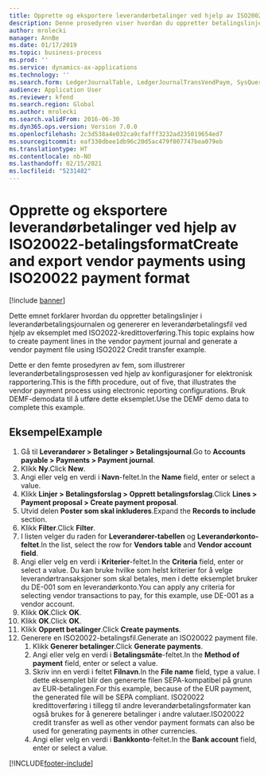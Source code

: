 ```yaml
---
title: Opprette og eksportere leverandørbetalinger ved hjelp av ISO20022-betalingsformat
description: Denne prosedyren viser hvordan du oppretter betalingslinjer i leverandørbetalingsjournalen og genererer en leverandørbetalingsfil ved hjelp av eksemplet med ISO2022-kredittoverføring.
author: mrolecki
manager: AnnBe
ms.date: 01/17/2019
ms.topic: business-process
ms.prod: ''
ms.service: dynamics-ax-applications
ms.technology: ''
ms.search.form: LedgerJournalTable, LedgerJournalTransVendPaym, SysQueryForm, VendPaymProposalEdit, BankAccountTableLookUp
audience: Application User
ms.reviewer: kfend
ms.search.region: Global
ms.author: mrolecki
ms.search.validFrom: 2016-06-30
ms.dyn365.ops.version: Version 7.0.0
ms.openlocfilehash: 2c3d538a4e032ca9cfafff3232ad235019654ed7
ms.sourcegitcommit: eaf330dbee1db96c20d5ac479f007747bea079eb
ms.translationtype: HT
ms.contentlocale: nb-NO
ms.lasthandoff: 02/15/2021
ms.locfileid: "5231482"
---
```

# <a name="create-and-export-vendor-payments-using-iso20022-payment-format"></a><span data-ttu-id="dede4-103">Opprette og eksportere leverandørbetalinger ved hjelp av ISO20022-betalingsformat</span><span class="sxs-lookup"><span data-stu-id="dede4-103">Create and export vendor payments using ISO20022 payment format</span></span>

[!include [banner](../../includes/banner.md)]

<span data-ttu-id="dede4-104">Dette emnet forklarer hvordan du oppretter betalingslinjer i leverandørbetalingsjournalen og genererer en leverandørbetalingsfil ved hjelp av eksemplet med ISO2022-kredittoverføring.</span><span class="sxs-lookup"><span data-stu-id="dede4-104">This topic explains how to create payment lines in the vendor payment journal and generate a vendor payment file using ISO2022 Credit transfer example.</span></span>

<span data-ttu-id="dede4-105">Dette er den femte prosedyren av fem, som illustrerer leverandørbetalingsprosessen ved hjelp av konfigurasjoner for elektronisk rapportering.</span><span class="sxs-lookup"><span data-stu-id="dede4-105">This is the fifth procedure, out of five, that illustrates the vendor payment process using electronic reporting configurations.</span></span> <span data-ttu-id="dede4-106">Bruk DEMF-demodata til å utføre dette eksemplet.</span><span class="sxs-lookup"><span data-stu-id="dede4-106">Use the DEMF demo data to complete this example.</span></span>

## <a name="example"></a><span data-ttu-id="dede4-107">Eksempel</span><span class="sxs-lookup"><span data-stu-id="dede4-107">Example</span></span>

1.    <span data-ttu-id="dede4-108">Gå til **Leverandører > Betalinger > Betalingsjournal**.</span><span class="sxs-lookup"><span data-stu-id="dede4-108">Go to **Accounts payable > Payments > Payment journal**.</span></span>
2.    <span data-ttu-id="dede4-109">Klikk **Ny**.</span><span class="sxs-lookup"><span data-stu-id="dede4-109">Click **New**.</span></span>
3.    <span data-ttu-id="dede4-110">Angi eller velg en verdi i **Navn**-feltet.</span><span class="sxs-lookup"><span data-stu-id="dede4-110">In the **Name** field, enter or select a value.</span></span>
4.    <span data-ttu-id="dede4-111">Klikk **Linjer > Betalingsforslag > Opprett betalingsforslag**.</span><span class="sxs-lookup"><span data-stu-id="dede4-111">Click **Lines > Payment proposal > Create payment proposal**.</span></span>
5.    <span data-ttu-id="dede4-112">Utvid delen **Poster som skal inkluderes**.</span><span class="sxs-lookup"><span data-stu-id="dede4-112">Expand the **Records to include** section.</span></span>
6.    <span data-ttu-id="dede4-113">Klikk **Filter**.</span><span class="sxs-lookup"><span data-stu-id="dede4-113">Click **Filter**.</span></span>
7.    <span data-ttu-id="dede4-114">I listen velger du raden for **Leverandører-tabellen** og **Leverandørkonto-feltet**.</span><span class="sxs-lookup"><span data-stu-id="dede4-114">In the list, select the row for **Vendors table** and **Vendor account field**.</span></span>
8.    <span data-ttu-id="dede4-115">Angi eller velg en verdi i **Kriterier**-feltet.</span><span class="sxs-lookup"><span data-stu-id="dede4-115">In the **Criteria** field, enter or select a value.</span></span> <span data-ttu-id="dede4-116">Du kan bruke hvilke som helst kriterier for å velge leverandørtransaksjoner som skal betales, men i dette eksemplet bruker du DE-001 som en leverandørkonto.</span><span class="sxs-lookup"><span data-stu-id="dede4-116">You can apply any criteria for selecting vendor transactions to pay, for this example, use DE-001 as a vendor account.</span></span>
12.    <span data-ttu-id="dede4-117">Klikk **OK**.</span><span class="sxs-lookup"><span data-stu-id="dede4-117">Click **OK**.</span></span>
13.    <span data-ttu-id="dede4-118">Klikk **OK**.</span><span class="sxs-lookup"><span data-stu-id="dede4-118">Click **OK**.</span></span>
14.    <span data-ttu-id="dede4-119">Klikk **Opprett betalinger**.</span><span class="sxs-lookup"><span data-stu-id="dede4-119">Click **Create payments**.</span></span>
15. <span data-ttu-id="dede4-120">Generere en ISO20022-betalingsfil.</span><span class="sxs-lookup"><span data-stu-id="dede4-120">Generate an ISO20022 payment file.</span></span>
    1.    <span data-ttu-id="dede4-121">Klikk **Generer betalinger**.</span><span class="sxs-lookup"><span data-stu-id="dede4-121">Click **Generate payments**.</span></span>
    2.    <span data-ttu-id="dede4-122">Angi eller velg en verdi i **Betalingsmåte**-feltet.</span><span class="sxs-lookup"><span data-stu-id="dede4-122">In the **Method of payment** field, enter or select a value.</span></span>
    3.    <span data-ttu-id="dede4-123">Skriv inn en verdi i feltet **Filnavn**.</span><span class="sxs-lookup"><span data-stu-id="dede4-123">In the **File name** field, type a value.</span></span> <span data-ttu-id="dede4-124">I dette eksemplet blir den genererte filen SEPA-kompatibel på grunn av EUR-betalingen.</span><span class="sxs-lookup"><span data-stu-id="dede4-124">For this example, because of the EUR payment, the generated file will be SEPA compliant.</span></span> <span data-ttu-id="dede4-125">ISO20022 kredittoverføring i tillegg til andre leverandørbetalingsformater kan også brukes for å generere betalinger i andre valutaer.</span><span class="sxs-lookup"><span data-stu-id="dede4-125">ISO20022 credit transfer as well as other vendor payment formats can also be used for generating payments in other currencies.</span></span>
    4.    <span data-ttu-id="dede4-126">Angi eller velg en verdi i **Bankkonto**-feltet.</span><span class="sxs-lookup"><span data-stu-id="dede4-126">In the **Bank account** field, enter or select a value.</span></span>



[!INCLUDE[footer-include](../../../includes/footer-banner.md)]